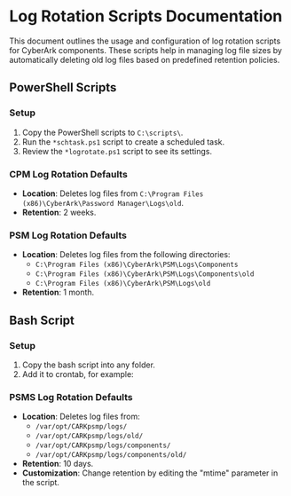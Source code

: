 # Log Rotation Scripts Documentation

This document outlines the usage and configuration of log rotation scripts for CyberArk components. These scripts help in managing log file sizes by automatically deleting old log files based on predefined retention policies.

## PowerShell Scripts

### Setup

1. Copy the PowerShell scripts to `C:\scripts\`.
2. Run the `*schtask.ps1` script to create a scheduled task.
3. Review the `*logrotate.ps1` script to see its settings.

### CPM Log Rotation Defaults

- **Location**: Deletes log files from `C:\Program Files (x86)\CyberArk\Password Manager\Logs\old`.
- **Retention**: 2 weeks.

### PSM Log Rotation Defaults

- **Location**: Deletes log files from the following directories:
    - `C:\Program Files (x86)\CyberArk\PSM\Logs\Components`
    - `C:\Program Files (x86)\CyberArk\PSM\Logs\Components\old`
    - `C:\Program Files (x86)\CyberArk\PSM\Logs\old`
- **Retention**: 1 month.

## Bash Script

### Setup

1. Copy the bash script into any folder.
2. Add it to crontab, for example:

### PSMS Log Rotation Defaults

- **Location**: Deletes log files from:
    - `/var/opt/CARKpsmp/logs/`
    - `/var/opt/CARKpsmp/logs/old/`
    - `/var/opt/CARKpsmp/logs/components/`
    - `/var/opt/CARKpsmp/logs/components/old/`
- **Retention**: 10 days.
- **Customization**: Change retention by editing the "mtime" parameter in the script.
